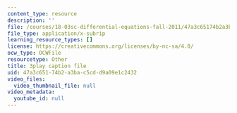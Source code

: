 ```yaml
---
content_type: resource
description: ''
file: /courses/18-03sc-differential-equations-fall-2011/47a3c65174b2a3bac5cdd9a09e1c2432_9KbpbBMThTE.srt
file_type: application/x-subrip
learning_resource_types: []
license: https://creativecommons.org/licenses/by-nc-sa/4.0/
ocw_type: OCWFile
resourcetype: Other
title: 3play caption file
uid: 47a3c651-74b2-a3ba-c5cd-d9a09e1c2432
video_files:
  video_thumbnail_file: null
video_metadata:
  youtube_id: null
---
```

